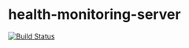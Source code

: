 # health-monitoring-server

[![Build Status](http://91.121.204.160:8080/job/bhou/job/health-monitoring-server/job/master/badge/icon)](http://91.121.204.160:8080/blue/organizations/jenkins/bhou%2Fhealth-monitoring-server/activity)


